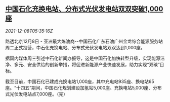 <!--1638975663000-->
[中国石化充换电站、分布式光伏发电站双双突破1,000座](https://cn.reuters.com/article/sinopec-1208-wedn-idCNKBS2IN0C9)
------

<div><i>2021-12-08T05:35:16Z</i></div><p>路透北京12月8日 - 亚洲最大炼油商--中国石化广东石油广州金龙综合能源服务站周二正式投营，中石化充换电站、分布式光伏发电站双双达到1,000座。</p><p>据国内媒体周三引述中石化新闻办报导，这是中国石化加快转型升级，实现能源洁净、多元、安全供给的创新举措，将促进新能源产业快速发展，助力实现“双碳”目标。</p><p>截至目前，中国石化已建成充换电站1,000座，其中充电站935座、换电站65座。“十四五”期间，中国石化规划建设加氢站5,000座、充换电站5,000座、分布式光伏发电站点7,000座。（完）</p>

